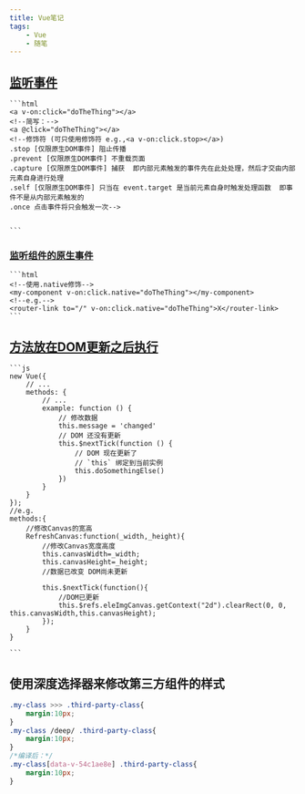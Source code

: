 ```yaml
---
title: Vue笔记
tags:
    - Vue
    - 随笔
---
```


## [监听事件](https://cn.vuejs.org/v2/guide/events.html#监听事件)
    ```html
    <a v-on:click="doTheThing"></a>
    <!--简写：-->
    <a @click="doTheThing"></a>
    <!--修饰符 (可只使用修饰符 e.g.,<a v-on:click.stop></a>) 
    .stop [仅限原生DOM事件] 阻止传播 
    .prevent [仅限原生DOM事件] 不重载页面  
    .capture [仅限原生DOM事件] 捕获  即内部元素触发的事件先在此处处理，然后才交由内部元素自身进行处理
    .self [仅限原生DOM事件] 只当在 event.target 是当前元素自身时触发处理函数  即事件不是从内部元素触发的  
    .once 点击事件将只会触发一次-->

    
    ```
### [监听组件的原生事件](https://cn.vuejs.org/v2/guide/components.html#给组件绑定原生事件)
    ```html
    <!--使用.native修饰-->
    <my-component v-on:click.native="doTheThing"></my-component>
    <!--e.g.-->
    <router-link to="/" v-on:click.native="doTheThing">X</router-link>
    ```
<!--More-->
## [方法放在DOM更新之后执行](https://cn.vuejs.org/v2/api/#vm-nextTick)
    ```js
    new Vue({
        // ...
        methods: {
            // ...
            example: function () {
                // 修改数据
                this.message = 'changed'
                // DOM 还没有更新
                this.$nextTick(function () {
                    // DOM 现在更新了
                    // `this` 绑定到当前实例
                    this.doSomethingElse()
                })
            }
        }
    });
    //e.g.
    methods:{
        //修改Canvas的宽高
        RefreshCanvas:function(_width,_height){
            //修改Canvas宽度高度
            this.canvasWidth=_width;
            this.canvasHeight=_height;
            //数据已改变 DOM尚未更新

            this.$nextTick(function(){
                //DOM已更新
                this.$refs.eleImgCanvas.getContext("2d").clearRect(0, 0, this.canvasWidth,this.canvasHeight);
            });
        }
    }
    
    ```

## 使用深度选择器来修改第三方组件的样式  
```css
.my-class >>> .third-party-class{
    margin:10px;
}
.my-class /deep/ .third-party-class{
    margin:10px;
}
/*编译后：*/
.my-class[data-v-54c1ae8e] .third-party-class{
    margin:10px;
}
```